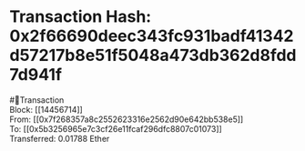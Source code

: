 
Transaction Hash: 0x2f66690deec343fc931badf41342d57217b8e51f5048a473db362d8fdd7d941f
====================================================================================
  
#💸Transaction  
Block: [[14456714]]  
From: [[0x7f268357a8c2552623316e2562d90e642bb538e5]]  
To: [[0x5b3256965e7c3cf26e11fcaf296dfc8807c01073]]  
Transferred: 0.01788 Ether